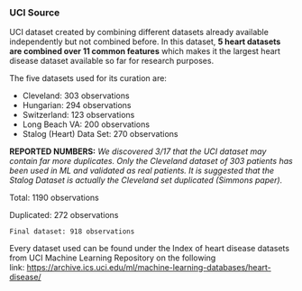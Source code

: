### **UCI Source**

UCI dataset created by combining different datasets already available independently but not combined before. In this dataset, **5 heart datasets are combined over 11 common features** which makes it the largest heart disease dataset available so far for research purposes. 

The five datasets used for its curation are:

- Cleveland: 303 observations
- Hungarian: 294 observations
- Switzerland: 123 observations
- Long Beach VA: 200 observations
- Stalog (Heart) Data Set: 270 observations

**REPORTED NUMBERS:** 
*We discovered 3/17 that the UCI dataset may contain far more duplicates. Only the Cleveland dataset of 303 patients has been used in ML and validated as real patients. It is suggested that the Stalog Dataset is actually the Cleveland set duplicated (Simmons paper).*

Total: 1190 observations

Duplicated: 272 observations

`Final dataset: 918 observations`

Every dataset used can be found under the Index of heart disease datasets from UCI Machine Learning Repository on the following link: https://archive.ics.uci.edu/ml/machine-learning-databases/heart-disease/
